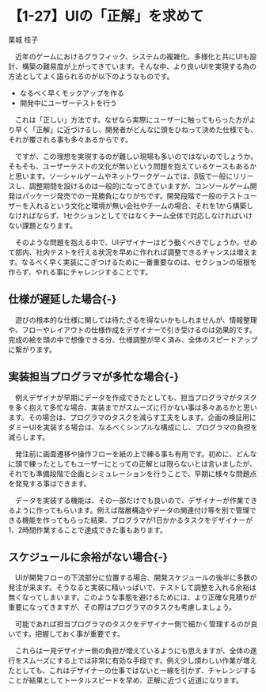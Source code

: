 # 【1-27】UIの「正解」を求めて

<div class="author">栗城 桂子</div>

　近年のゲームにおけるグラフィック、システムの複雑化、多様化と共にUIも設計、構築の難易度が上がってきています。そんな中、より良いUIを実現する為の方法としてよく語られるのが以下のようなものです。

* なるべく早くモックアップを作る
* 開発中にユーザーテストを行う

　これは「正しい」方法です。なぜなら実際にユーザーに触ってもらった方がより早く「正解」に近づけるし、開発者がどんなに頭をひねって決めた仕様でも、それが覆される事も多々あるからです。

　ですが、この理想を実現するのが難しい現場も多いのではないのでしょうか。そもそも、ユーザーテストの文化が無いという問題を抱えているケースもあるかと思います。ソーシャルゲームやネットワークゲームでは、β版で一般にリリースし、調整期間を設けるのは一般的になってきていますが、コンソールゲーム開発はパッケージ発売での一発勝負になりがちです。開発段階で一般のテストユーザーを入れるという文化と環境が無い会社やチームの場合、それを1から構築しなければならず、1セクションとしてではなくチーム全体で対応しなければいけない課題となります。

　そのような問題を抱える中で、UIデザイナーはどう動くべきでしょうか。せめて部内、社内テストを行える状況を早めに作れれば調整できるチャンスは増えます。なるべく早く実装にこぎつけるために一番重要なのは、セクションの垣根を作らず、やれる事にチャレンジすることです。

## 仕様が遅延した場合{-}

　遊びの根本的な仕様に関しては待たざるを得ないかもしれませんが、情報整理や、フローやレイアウトの仕様作成をデザイナーで引き受けるのは効果的です。完成の絵を頭の中で想像できる分、仕様調整が早く済み、全体のスピードアップに繋がります。

## 実装担当プログラマが多忙な場合{-}

　例えデザイナが早期にデータを作成できたとしても、担当プログラマがタスクを多く抱えて多忙な場合、実装までがスムーズに行かない事は多々あるかと思います。その場合は、プログラマのタスクを減らす工夫をします。企画の検証用にダミーUIを実装する場合は、なるべくシンプルな構成にし、プログラマの負担を減らします。

　発注前に画面遷移や操作フローを紙の上で練る事も有用です。初めに、どんなに頭で練ったとしてもユーザーにとっての正解とは限らないとは言いましたが、それでも準備段階で企画とシミュレーションを行うことで、早期に様々な問題点を発見する事はできます。

　データを実装する機能は、その一部だけでも良いので、デザイナーが作業できるように作ってもらいます。例えば階層構造やデータの関連付け等を別で管理できる機能を作ってもらった結果、プログラマが1日かかるタスクをデザイナーが1、2時間作業することで達成できた事もあります。

## スケジュールに余裕がない場合{-}

　UIが開発フローの下流部分に位置する場合、開発スケジュールの後半に多数の発注が来ます。そうなると実装に精いっぱいで、テストして調整を入れる余裕は無くなってしまいます。このような事態を避けるためには、より正確な見積りが重要になってきますが、その際はプログラマのタスクも考慮しましょう。

　可能であれば担当プログラマのタスクをデザイナー側で細かく管理するのが良いです。把握しておく事が重要です。

　これらは一見デザイナー側の負担が増えているようにも思えますが、全体の進行をスムーズにする上では非常に有効な手段です。例え少し煩わしい作業が増えたとしても、これはデザイナーの仕事ではないと一線を引かず、チャレンジすることが結果としてトータルスピードを早め、正解に近づく近道になります。
